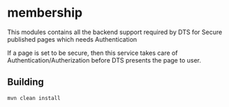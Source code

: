 # membership
This modules contains all the backend support required by DTS for 
Secure published pages which needs Authentication

If a page is set to be secure, then this service takes care of Authentication/Autherization before DTS presents the page to user.
## Building

```
mvn clean install
```